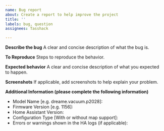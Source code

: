 ```yaml
---
name: Bug report
about: Create a report to help improve the project
title: ''
labels: bug, question
assignees: Tasshack

---
```


**Describe the bug**
A clear and concise description of what the bug is.

**To Reproduce**
Steps to reproduce the behavior.

**Expected behavior**
A clear and concise description of what you expected to happen.

**Screenshots**
If applicable, add screenshots to help explain your problem.

**Additional Information (please complete the following information)**
 - Model Name [e.g. dreame.vacuum.p2028]:
 - Firmware Version [e.g. 1156]:
 - Home Assistant Version: 
 - Configuration Type [With or without map support]:
 - Errors or warnings shown in the HA logs (if applicable):
